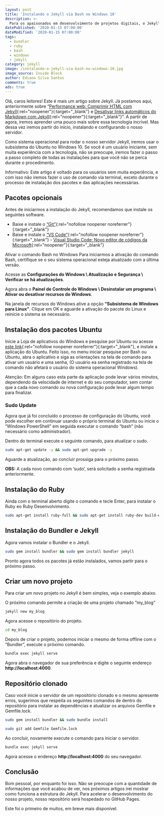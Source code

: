 ```yaml
---
layout: post
title: 'Instalando o Jekyll via Bash no Windows 10'
description: >-
  Para os apaixonados em desenvolvimento de projetos digitais, o Jekyll pode ser a melhor opção open source.
datePublished: '2020-01-15 07:00:00'
dateModified: '2020-01-15 07:00:00'
tags:
  - bundler
  - ruby
  - bash
  - windows
  - jekyll
category: jekyll
image: /instalando-o-jekyll-via-bash-no-windows-10.jpg
image_source: Inside Block
author: Ediano Silva Santos
comments: true
ads: true
---
```


Olá, caros leitores! Este é mais um artigo sobre Jekyll. Já postamos aqui, anteriormente sobre “[Performance web: Comprimir HTML com Jekyll](https://insideblock.com/blog/performance-web-comprimir-html-com-jekyll/){:rel="noopener"}{:target="_blank"} e [Desativar links automáticos do Markdown com Jekyll](https://insideblock.com/blog/desativar-links-automaticos-do-markdown-com-jekyll/){:rel="noopener"}{:target="_blank"}”. A partir de agora, iremos aprender uma pouco mais sobre essa tecnologia incrível. Mas dessa vez iremos partir do início, instalando e configurando o nosso servidor.

Como sistema operacional para rodar o nosso servidor Jekyll, iremos usar o subsistema do Ubuntu no Windows 10. Se você é um usuário iniciante, sem muita experiência com a tecnologia, não se preocupe, iremos fazer o passo a passo completo de todas as instalações para que você não se perca durante o procedimento.

Informativo: Este artigo é voltado para os usuários sem muita experiência, e com isso não iremos fazer o uso de comando via terminal, exceto durante o processo de instalação dos pacotes e das aplicações necessárias.

## Pacotes opcionais
Antes de iniciarmos a instalação do Jekyll, recomendamos que instale os seguintes software.

- Baixe e instale o [“Git”](https://git-scm.com){:rel="nofollow noopener noreferrer"}{:target="_blank"}
- Baixe e instale o [“VS Code”](https://code.visualstudio.com){:rel="nofollow noopener noreferrer"}{:target="_blank"} - [Visual Studio Code: Novo editor de códigos da Microsoft](https://insideblock.com/blog/visual-studio-code-novo-editor-de/){:rel="noopener"}{:target="_blank"}

Ativar o comando Bash no Windows
Para iniciarmos a ativação do comando Bash, certifique se o seu sistema operacional esteja atualizado com a última versão.

Acesse as **Configurações do Windows \ Atualização e Segurança \ Verificar se há atualizações**.

Agora abra o **Painel de Controle do Windows \ Desinstalar um programa \ Ativar ou desativar recursos do Windows**.

Na janela de recursos do Windows ative a opção **“Subsistema de Windows para Linux”**. Clique em OK e aguarde a ativação do pacote do Linux e reinicie o sistema se necessário.

## Instalação dos pacotes Ubuntu
Inicie a Loja de aplicativos do Windows e pesquise por Ubuntu ou acesse [este link](https://www.microsoft.com/pt-br/p/ubuntu/9nblggh4msv6?){:rel="nofollow noopener noreferrer"}{:target="_blank"}, e instale a aplicação do Ubuntu. Feito isso, no menu iniciar pesquise por Bash ou Ubuntu, abra o aplicativo e siga as orientações na tela de comando para ativar um usuário e uma senha, (O usuário ea senha registrado na tela de comando não afetará o usuário do sistema operacional Windows).

Atenção: Em alguns caso esta parte da aplicação pode levar vários minutos, dependendo da velocidade de internet e do seu computador, sem contar que a cada novo comando ou nova configuração pode levar algum tempo para finalizar.

### Sudo Update
Agora que já foi concluído o processo de configuração do Ubuntu, você pode escolher em continuar usando o próprio terminal do Ubuntu ou inicie o “Windows PowerShell” em seguida executar o comando “bash” (não necessário como administrador).

Dentro do terminal execute o seguinte comando, para atualizar o sudo.

```bash
sudo apt-get update -y && sudo apt-get upgrade -y
```

Aguarde a atualização, ao concluir prossiga para o próximo passo.

**OBS:**  A cada novo comando com ‘sudo’, será solicitado a senha registrada anteriormente.

## Instalação do Ruby
Ainda com o terminal aberto digite o comando e tecle Enter, para instalar o Ruby eo Ruby Desenvolvimento.

```bash
sudo apt-get install ruby-full && sudo apt-get install ruby-dev build-essential
```


## Instalação do Bundler e Jekyll
Agora vamos instalar o Bundler e o Jekyll.

```bash
sudo gem install bundler && sudo gem install bundler jekyll
```

Pronto agora todos os pacotes já estão instalados, vamos partir para o próximo passo.

## Criar um novo projeto
Para criar um novo projeto no Jekyll é bem simples, veja o exemplo abaixo.

O próximo comando permite a criação de uma projeto chamado “my_blog”

```bash
jekyll new my_blog
```

Agora acesse o repositório do projeto.

```bash
cd my_blog
```

Depois de criar o projeto, podemos iniciar o mesmo de forma offline com o “Bundler”, execute o próximo comando.

```bash
bundle exec jekyll serve
```

Agora abra o navegador de sua preferência e digite o seguinte endereço **http://localhost:4000**.

## Repositório clonado
Caso você inicie o servidor de um repositório clonado e o mesmo apresente erros, sugerimos que respeita os seguintes comandos de dentro do repositório para instalar as dependências e atualizar os arquivos Gemfile e Gemfile.lock.

```bash
sudo gem install bundler && sudo bundle install
```

```bash
sudo git add Gemfile Gemfile.lock
```

Ao concluir, novamente execute o comando para iniciar o servidor.

```bash
bundle exec jekyll serve
```

Agora acesse o endereço **http://localhost:4000** do seu navegador.

## Conclusão
Bom pessoal, por enquanto foi isso. Não se preocupe com a quantidade de informações que você acabou de ver, nos próximos artigos irei mostrar como funciona a estrutura do Jekyll. Para acelerar o desenvolvimento do nosso projeto, nosso repositório será hospedado no GitHub Pages.

Este foi o primeiro de muitos, em breve mais disponível.
